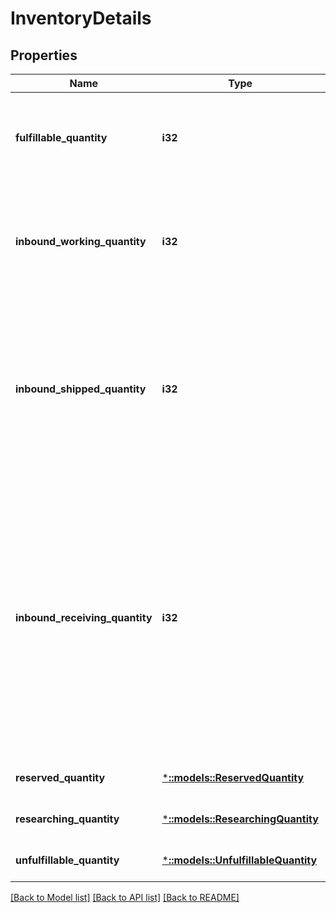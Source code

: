 # InventoryDetails

## Properties
Name | Type | Description | Notes
------------ | ------------- | ------------- | -------------
**fulfillable_quantity** | **i32** | The item quantity that can be picked, packed, and shipped. | [optional] [default to null]
**inbound_working_quantity** | **i32** | The number of units in an inbound shipment for which you have notified Amazon. | [optional] [default to null]
**inbound_shipped_quantity** | **i32** | The number of units in an inbound shipment that you have notified Amazon about and have provided a tracking number. | [optional] [default to null]
**inbound_receiving_quantity** | **i32** | The number of units that have not yet been received at an Amazon fulfillment center for processing, but are part of an inbound shipment with some units that have already been received and processed. | [optional] [default to null]
**reserved_quantity** | [***::models::ReservedQuantity**](ReservedQuantity.md) |  | [optional] [default to null]
**researching_quantity** | [***::models::ResearchingQuantity**](ResearchingQuantity.md) |  | [optional] [default to null]
**unfulfillable_quantity** | [***::models::UnfulfillableQuantity**](UnfulfillableQuantity.md) |  | [optional] [default to null]

[[Back to Model list]](../README.md#documentation-for-models) [[Back to API list]](../README.md#documentation-for-api-endpoints) [[Back to README]](../README.md)


